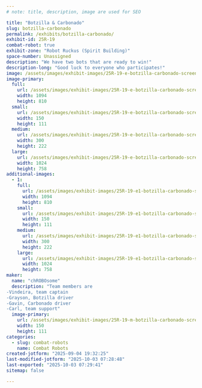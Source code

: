 ```yaml
---
# note: title, description, image are used for SEO

title: "Botzilla & Carbonado"
slug: botzilla-carbonado
permalink: /exhibits/botzilla-carbonado/
exhibit-id: 25R-19
combat-robot: true
exhibit-zone: "Robot Ruckus (Spirit Building)"
space-number: Unassigned
description: "We have two bots that are ready to win!"
description-long: "Good luck to everyone who participates!"
image: /assets/images/exhibit-images/25R-19-e-botzilla-carbonado-screenshot-20250904-192907-canva-2732-300x222.jpg
image-primary: 
  full:
    url: /assets/images/exhibit-images/25R-19-e-botzilla-carbonado-screenshot-20250904-192907-canva-2732-full.jpg
    width: 1094
    height: 810
  small:
    url: /assets/images/exhibit-images/25R-19-e-botzilla-carbonado-screenshot-20250904-192907-canva-2732-150x111.jpg
    width: 150
    height: 111
  medium:
    url: /assets/images/exhibit-images/25R-19-e-botzilla-carbonado-screenshot-20250904-192907-canva-2732-300x222.jpg
    width: 300
    height: 222
  large:
    url: /assets/images/exhibit-images/25R-19-e-botzilla-carbonado-screenshot-20250904-192907-canva-2732-1024x758.jpg
    width: 1024
    height: 758
additional-images: 
  - 1:
    full:
      url: /assets/images/exhibit-images/25R-19-e1-botzilla-carbonado-screenshot-20250904-192907-canva-1976-full.jpg
      width: 1094
      height: 810
    small:
      url: /assets/images/exhibit-images/25R-19-e1-botzilla-carbonado-screenshot-20250904-192907-canva-1976-150x111.jpg
      width: 150
      height: 111
    medium:
      url: /assets/images/exhibit-images/25R-19-e1-botzilla-carbonado-screenshot-20250904-192907-canva-1976-300x222.jpg
      width: 300
      height: 222
    large:
      url: /assets/images/exhibit-images/25R-19-e1-botzilla-carbonado-screenshot-20250904-192907-canva-1976-1024x758.jpg
      width: 1024
      height: 758
maker: 
  name: "chROBOsome"
  description: "Team members are
-Vindeira, team captain
-Grayson, Botzilla driver
-Gavin, Carbonado driver
-Carl, team support"
  image-primary:
    url: /assets/images/exhibit-images/25R-19-m-botzilla-carbonado-screenshot-20250904-192907-canva-150x111.jpg
    width: 150
    height: 111
categories: 
  - slug: combat-robots
    name: Combat Robots
created-jotform: "2025-09-04 19:32:25"
last-modified-jotform: "2025-10-03 07:28:48"
last-exported: "2025-10-03 07:29:41"
sitemap: false

---
```

